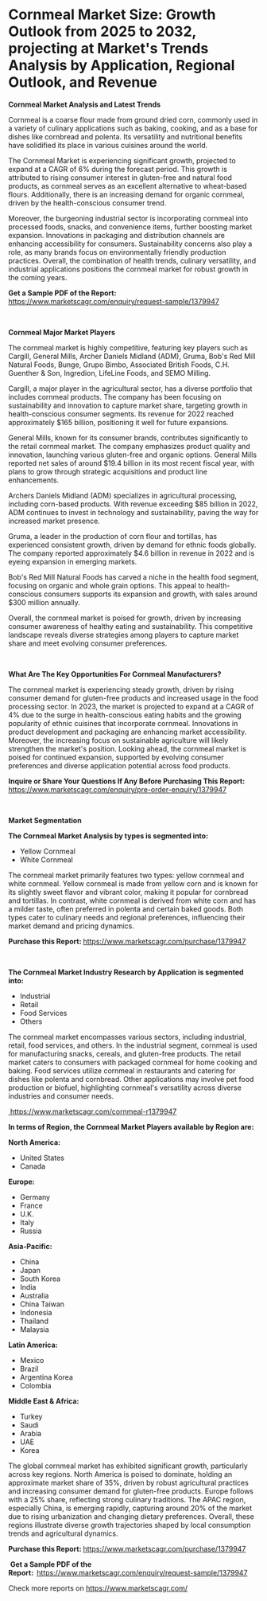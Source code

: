 <p><h1>Cornmeal Market Size: Growth Outlook from 2025 to 2032, projecting at Market's Trends Analysis by Application, Regional Outlook, and Revenue</h1></p><p><strong>Cornmeal Market Analysis and Latest Trends</strong></p>
<p><p>Cornmeal is a coarse flour made from ground dried corn, commonly used in a variety of culinary applications such as baking, cooking, and as a base for dishes like cornbread and polenta. Its versatility and nutritional benefits have solidified its place in various cuisines around the world.</p><p>The Cornmeal Market is experiencing significant growth, projected to expand at a CAGR of 6% during the forecast period. This growth is attributed to rising consumer interest in gluten-free and natural food products, as cornmeal serves as an excellent alternative to wheat-based flours. Additionally, there is an increasing demand for organic cornmeal, driven by the health-conscious consumer trend.</p><p>Moreover, the burgeoning industrial sector is incorporating cornmeal into processed foods, snacks, and convenience items, further boosting market expansion. Innovations in packaging and distribution channels are enhancing accessibility for consumers. Sustainability concerns also play a role, as many brands focus on environmentally friendly production practices. Overall, the combination of health trends, culinary versatility, and industrial applications positions the cornmeal market for robust growth in the coming years.</p></p>
<p><strong>Get a Sample PDF of the Report:&nbsp;</strong> <a href="https://www.marketscagr.com/enquiry/request-sample/1379947?utm_campaign=2635&utm_medium=2&utm_source=Github&utm_content=ia&utm_term=07042025&utm_id=cornmeal">https://www.marketscagr.com/enquiry/request-sample/1379947</a></p>
<p>&nbsp;</p>
<p><strong>Cornmeal Major Market Players</strong></p>
<p><p>The cornmeal market is highly competitive, featuring key players such as Cargill, General Mills, Archer Daniels Midland (ADM), Gruma, Bob's Red Mill Natural Foods, Bunge, Grupo Bimbo, Associated British Foods, C.H. Guenther & Son, Ingredion, LifeLine Foods, and SEMO Milling.</p><p>Cargill, a major player in the agricultural sector, has a diverse portfolio that includes cornmeal products. The company has been focusing on sustainability and innovation to capture market share, targeting growth in health-conscious consumer segments. Its revenue for 2022 reached approximately $165 billion, positioning it well for future expansions.</p><p>General Mills, known for its consumer brands, contributes significantly to the retail cornmeal market. The company emphasizes product quality and innovation, launching various gluten-free and organic options. General Mills reported net sales of around $19.4 billion in its most recent fiscal year, with plans to grow through strategic acquisitions and product line enhancements.</p><p>Archers Daniels Midland (ADM) specializes in agricultural processing, including corn-based products. With revenue exceeding $85 billion in 2022, ADM continues to invest in technology and sustainability, paving the way for increased market presence.</p><p>Gruma, a leader in the production of corn flour and tortillas, has experienced consistent growth, driven by demand for ethnic foods globally. The company reported approximately $4.6 billion in revenue in 2022 and is eyeing expansion in emerging markets.</p><p>Bob's Red Mill Natural Foods has carved a niche in the health food segment, focusing on organic and whole grain options. This appeal to health-conscious consumers supports its expansion and growth, with sales around $300 million annually.</p><p>Overall, the cornmeal market is poised for growth, driven by increasing consumer awareness of healthy eating and sustainability. This competitive landscape reveals diverse strategies among players to capture market share and meet evolving consumer preferences.</p></p>
<p>&nbsp;</p>
<p><strong>What Are The Key Opportunities For Cornmeal Manufacturers?</strong></p>
<p><p>The cornmeal market is experiencing steady growth, driven by rising consumer demand for gluten-free products and increased usage in the food processing sector. In 2023, the market is projected to expand at a CAGR of 4% due to the surge in health-conscious eating habits and the growing popularity of ethnic cuisines that incorporate cornmeal. Innovations in product development and packaging are enhancing market accessibility. Moreover, the increasing focus on sustainable agriculture will likely strengthen the market's position. Looking ahead, the cornmeal market is poised for continued expansion, supported by evolving consumer preferences and diverse application potential across food products.</p></p>
<p><strong>Inquire or Share Your Questions If Any Before Purchasing This Report:</strong> <a href="https://www.marketscagr.com/enquiry/pre-order-enquiry/1379947?utm_campaign=2635&utm_medium=2&utm_source=Github&utm_content=ia&utm_term=07042025&utm_id=cornmeal">https://www.marketscagr.com/enquiry/pre-order-enquiry/1379947</a></p>
<p>&nbsp;</p>
<p><strong>Market Segmentation</strong></p>
<p><strong>The Cornmeal Market Analysis by types is segmented into:</strong></p>
<p><ul><li>Yellow Cornmeal</li><li>White Cornmeal</li></ul></p>
<p><p>The cornmeal market primarily features two types: yellow cornmeal and white cornmeal. Yellow cornmeal is made from yellow corn and is known for its slightly sweet flavor and vibrant color, making it popular for cornbread and tortillas. In contrast, white cornmeal is derived from white corn and has a milder taste, often preferred in polenta and certain baked goods. Both types cater to culinary needs and regional preferences, influencing their market demand and pricing dynamics.</p></p>
<p><strong>Purchase this Report:&nbsp;</strong><a href="https://www.marketscagr.com/purchase/1379947?utm_campaign=2635&utm_medium=2&utm_source=Github&utm_content=ia&utm_term=07042025&utm_id=cornmeal">https://www.marketscagr.com/purchase/1379947</a></p>
<p>&nbsp;</p>
<p><strong>The Cornmeal Market Industry Research by Application is segmented into:</strong></p>
<p><ul><li>Industrial</li><li>Retail</li><li>Food Services</li><li>Others</li></ul></p>
<p><p>The cornmeal market encompasses various sectors, including industrial, retail, food services, and others. In the industrial segment, cornmeal is used for manufacturing snacks, cereals, and gluten-free products. The retail market caters to consumers with packaged cornmeal for home cooking and baking. Food services utilize cornmeal in restaurants and catering for dishes like polenta and cornbread. Other applications may involve pet food production or biofuel, highlighting cornmeal's versatility across diverse industries and consumer needs.</p></p>
<p><a href="https://www.marketscagr.com/cornmeal-r1379947?utm_campaign=2635&utm_medium=2&utm_source=Github&utm_content=ia&utm_term=07042025&utm_id=cornmeal">&nbsp;https://www.marketscagr.com/cornmeal-r1379947</a></p>
<p><strong>In terms of Region, the Cornmeal Market Players available by Region are:</strong></p>
<p>
    <p> <strong> North America: </strong>
        <ul>
            <li>United States</li>
            <li>Canada</li>
        </ul>
        </p> 
    <p> <strong> Europe: </strong>
        <ul>
            <li>Germany</li>
            <li>France</li>
            <li>U.K.</li>
            <li>Italy</li>
            <li>Russia</li>
        </ul>
        </p> 
    <p> <strong> Asia-Pacific: </strong>
        <ul>
            <li>China</li>
            <li>Japan</li>
            <li>South Korea</li>
            <li>India</li>
            <li>Australia</li>
            <li>China Taiwan</li>
            <li>Indonesia</li>
            <li>Thailand</li>
            <li>Malaysia</li>
        </ul>
        </p> 
    <p> <strong> Latin America: </strong>
        <ul>
            <li>Mexico</li>
            <li>Brazil</li>
            <li>Argentina Korea</li>
            <li>Colombia</li>
        </ul>
        </p> 
    <p> <strong> Middle East & Africa: </strong>
        <ul>
            <li>Turkey</li>
            <li>Saudi</li>
            <li>Arabia</li>
            <li>UAE</li>
            <li>Korea</li>
        </ul>
    </p>
    </p>
<p><p>The global cornmeal market has exhibited significant growth, particularly across key regions. North America is poised to dominate, holding an approximate market share of 35%, driven by robust agricultural practices and increasing consumer demand for gluten-free products. Europe follows with a 25% share, reflecting strong culinary traditions. The APAC region, especially China, is emerging rapidly, capturing around 20% of the market due to rising urbanization and changing dietary preferences. Overall, these regions illustrate diverse growth trajectories shaped by local consumption trends and agricultural dynamics.</p></p>
<p><strong>Purchase this Report: </strong><a href="https://www.marketscagr.com/purchase/1379947?utm_campaign=2635&utm_medium=2&utm_source=Github&utm_content=ia&utm_term=07042025&utm_id=cornmeal">https://www.marketscagr.com/purchase/1379947</a></p>
<p>&nbsp;<strong>Get a Sample PDF of the Report:&nbsp;&nbsp;</strong><a href="https://www.marketscagr.com/enquiry/request-sample/1379947?utm_campaign=2635&utm_medium=2&utm_source=Github&utm_content=ia&utm_term=07042025&utm_id=cornmeal">https://www.marketscagr.com/enquiry/request-sample/1379947</a></p>
<p><strong></strong></p>
<p>Check more reports on <a href="https://www.marketscagr.com/?utm_campaign=2635&utm_medium=2&utm_source=Github&utm_content=ia&utm_term=07042025&utm_id=cornmeal">https://www.marketscagr.com/</a></p>